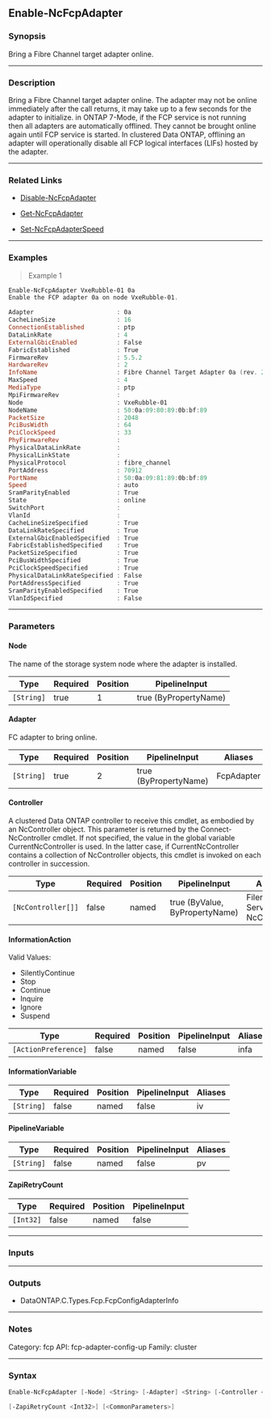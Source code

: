 Enable-NcFcpAdapter
-------------------

### Synopsis
Bring a Fibre Channel target adapter online.

---

### Description

Bring a Fibre Channel target adapter online. The adapter may not be online immediately after the call returns, it may take up to a few seconds for the adapter to initialize. in ONTAP 7-Mode, if the FCP service is not running then all adapters are automatically offlined. They cannot be brought online again until FCP service is started. In clustered Data ONTAP, offlining an adapter will operationally disable all FCP logical interfaces (LIFs) hosted by the adapter.

---

### Related Links
* [Disable-NcFcpAdapter](Disable-NcFcpAdapter)

* [Get-NcFcpAdapter](Get-NcFcpAdapter)

* [Set-NcFcpAdapterSpeed](Set-NcFcpAdapterSpeed)

---

### Examples
> Example 1

```PowerShell
Enable-NcFcpAdapter VxeRubble-01 0a
Enable the FCP adapter 0a on node VxeRubble-01.

Adapter                       : 0a
CacheLineSize                 : 16
ConnectionEstablished         : ptp
DataLinkRate                  : 4
ExternalGbicEnabled           : False
FabricEstablished             : True
FirmwareRev                   : 5.5.2
HardwareRev                   : 2
InfoName                      : Fibre Channel Target Adapter 0a (rev. 2)
MaxSpeed                      : 4
MediaType                     : ptp
MpiFirmwareRev                :
Node                          : VxeRubble-01
NodeName                      : 50:0a:09:80:89:0b:bf:89
PacketSize                    : 2048
PciBusWidth                   : 64
PciClockSpeed                 : 33
PhyFirmwareRev                :
PhysicalDataLinkRate          :
PhysicalLinkState             :
PhysicalProtocol              : fibre_channel
PortAddress                   : 70912
PortName                      : 50:0a:09:81:89:0b:bf:89
Speed                         : auto
SramParityEnabled             : True
State                         : online
SwitchPort                    :
VlanId                        :
CacheLineSizeSpecified        : True
DataLinkRateSpecified         : True
ExternalGbicEnabledSpecified  : True
FabricEstablishedSpecified    : True
PacketSizeSpecified           : True
PciBusWidthSpecified          : True
PciClockSpeedSpecified        : True
PhysicalDataLinkRateSpecified : False
PortAddressSpecified          : True
SramParityEnabledSpecified    : True
VlanIdSpecified               : False

```

---

### Parameters
#### **Node**
The name of the storage system node where the adapter is installed.

|Type      |Required|Position|PipelineInput        |
|----------|--------|--------|---------------------|
|`[String]`|true    |1       |true (ByPropertyName)|

#### **Adapter**
FC adapter to bring online.

|Type      |Required|Position|PipelineInput        |Aliases   |
|----------|--------|--------|---------------------|----------|
|`[String]`|true    |2       |true (ByPropertyName)|FcpAdapter|

#### **Controller**
A clustered Data ONTAP controller to receive this cmdlet, as embodied by an NcController object.  This parameter is returned by the Connect-NcController cmdlet.  If not specified, the value in the global variable CurrentNcController is used.  In the latter case, if CurrentNcController contains a collection of NcController objects, this cmdlet is invoked on each controller in succession.

|Type              |Required|Position|PipelineInput                 |Aliases                          |
|------------------|--------|--------|------------------------------|---------------------------------|
|`[NcController[]]`|false   |named   |true (ByValue, ByPropertyName)|Filer<br/>Server<br/>NcController|

#### **InformationAction**

Valid Values:

* SilentlyContinue
* Stop
* Continue
* Inquire
* Ignore
* Suspend

|Type                |Required|Position|PipelineInput|Aliases|
|--------------------|--------|--------|-------------|-------|
|`[ActionPreference]`|false   |named   |false        |infa   |

#### **InformationVariable**

|Type      |Required|Position|PipelineInput|Aliases|
|----------|--------|--------|-------------|-------|
|`[String]`|false   |named   |false        |iv     |

#### **PipelineVariable**

|Type      |Required|Position|PipelineInput|Aliases|
|----------|--------|--------|-------------|-------|
|`[String]`|false   |named   |false        |pv     |

#### **ZapiRetryCount**

|Type     |Required|Position|PipelineInput|
|---------|--------|--------|-------------|
|`[Int32]`|false   |named   |false        |

---

### Inputs

---

### Outputs
* DataONTAP.C.Types.Fcp.FcpConfigAdapterInfo

---

### Notes
Category: fcp
API: fcp-adapter-config-up
Family: cluster

---

### Syntax
```PowerShell
Enable-NcFcpAdapter [-Node] <String> [-Adapter] <String> [-Controller <NcController[]>] [-InformationAction <ActionPreference>] [-InformationVariable <String>] [-PipelineVariable <String>] 
```
```PowerShell
[-ZapiRetryCount <Int32>] [<CommonParameters>]
```
